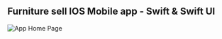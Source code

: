 ## Furniture sell IOS Mobile app - Swift & Swift UI
![App Home Page](https://i.ibb.co/LQtWJHj/Screenshot-2024-06-13-at-11-05-05-AM.png)
